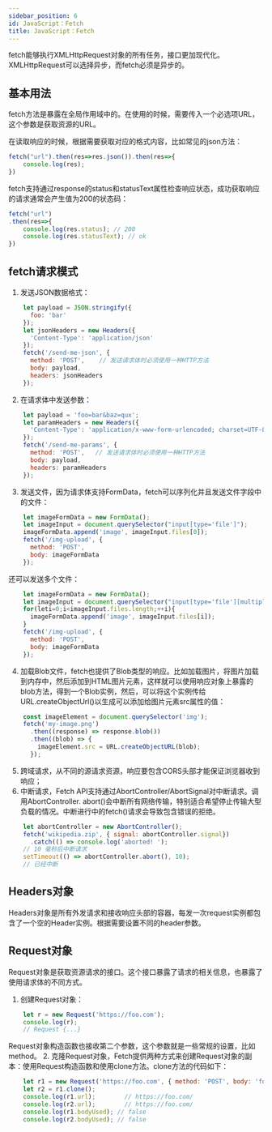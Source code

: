 ```yaml
---
sidebar_position: 6
id: JavaScript：Fetch
title: JavaScript：Fetch
---
```


fetch能够执行XMLHttpRequest对象的所有任务，接口更加现代化。XMLHttpRequest可以选择异步，而fetch必须是异步的。

## 基本用法
fetch方法是暴露在全局作用域中的。在使用的时候，需要传入一个必选项URL，这个参数是获取资源的URL。

在读取响应的时候，根据需要获取对应的格式内容，比如常见的json方法：

```javascript
fetch("url").then(res=>res.json()).then(res=>{
	console.log(res);
})
```

fetch支持通过response的status和statusText属性检查响应状态，成功获取响应的请求通常会产生值为200的状态码：

```javascript
fetch("url")
.then(res=>{
	console.log(res.status); // 200
	console.log(res.statusText); // ok
})
```
## fetch请求模式
1. 发送JSON数据格式：

```javascript
    let payload = JSON.stringify({
      foo: 'bar'
    });
    let jsonHeaders = new Headers({
      'Content-Type': 'application/json'
    });
    fetch('/send-me-json', {
      method: 'POST',    // 发送请求体时必须使用一种HTTP方法
      body: payload,
      headers: jsonHeaders
    });
```
2. 在请求体中发送参数：

```javascript
    let payload = 'foo=bar&baz=qux';
    let paramHeaders = new Headers({
      'Content-Type': 'application/x-www-form-urlencoded; charset=UTF-8'
    });
    fetch('/send-me-params', {
      method: 'POST',   // 发送请求体时必须使用一种HTTP方法
      body: payload,
      headers: paramHeaders
    });
```
3. 发送文件，因为请求体支持FormData，fetch可以序列化并且发送文件字段中的文件：

```javascript
    let imageFormData = new FormData();
    let imageInput = document.querySelector("input[type='file']");
    imageFormData.append('image', imageInput.files[0]);
    fetch('/img-upload', {
      method: 'POST',
      body: imageFormData
    });
```
还可以发送多个文件：

```javascript
    let imageFormData = new FormData();
    let imageInput = document.querySelector("input[type='file'][multiple]");
    for(leti=0;i<imageInput.files.length;++i){
      imageFormData.append('image', imageInput.files[i]);
    }
    fetch('/img-upload', {
      method: 'POST',
      body: imageFormData
    });
```

4. 加载Blob文件，fetch也提供了Blob类型的响应。比如加载图片，将图片加载到内存中，然后添加到HTML图片元素，这样就可以使用响应对象上暴露的blob方法，得到一个Blob实例，然后，可以将这个实例传给URL.createObjectUrl()以生成可以添加给图片元素src属性的值：

```javascript
    const imageElement = document.querySelector('img');
    fetch('my-image.png')
      .then((response) => response.blob())
      .then((blob) => {
        imageElement.src = URL.createObjectURL(blob);
      });
```
5. 跨域请求，从不同的源请求资源，响应要包含CORS头部才能保证浏览器收到响应；
6. 中断请求，Fetch API支持通过AbortController/AbortSignal对中断请求。调用AbortController. abort()会中断所有网络传输，特别适合希望停止传输大型负载的情况。中断进行中的fetch()请求会导致包含错误的拒绝。

```javascript
    let abortController = new AbortController();
    fetch('wikipedia.zip', { signal: abortController.signal})
      .catch(() => console.log('aborted! ');
    // 10 毫秒后中断请求
    setTimeout(() => abortController.abort(), 10);
    // 已经中断
```
##  Headers对象
Headers对象是所有外发请求和接收响应头部的容器，每发一次request实例都包含了一个空的Header实例。根据需要设置不同的header参数。

## Request对象
Request对象是获取资源请求的接口。这个接口暴露了请求的相关信息，也暴露了使用请求体的不同方式。
1. 创建Request对象：

```javascript
    let r = new Request('https://foo.com');
    console.log(r);
    // Request {...}
```
Request对象构造函数也接收第二个参数，这个参数就是一些常规的设置，比如method。
2. 克隆Request对象，Fetch提供两种方式来创建Request对象的副本：使用Request构造函数和使用clone方法。clone方法的代码如下：

```javascript
    let r1 = new Request('https://foo.com', { method: 'POST', body: 'foobar' });
    let r2 = r1.clone();
    console.log(r1.url);        // https://foo.com/
    console.log(r2.url);        // https://foo.com/
    console.log(r1.bodyUsed); // false
    console.log(r2.bodyUsed); // false
```

